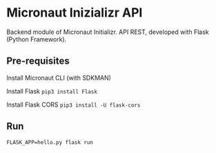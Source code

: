 # Micronaut Inizializr API

Backend module of Micronaut Initializr. API REST, developed with Flask (Python Framework).

## Pre-requisites

Install Micronaut CLI (with SDKMAN)

Install Flask
```pip3 install Flask```

Install Flask CORS
```pip3 install -U flask-cors```

## Run

```FLASK_APP=hello.py flask run```
